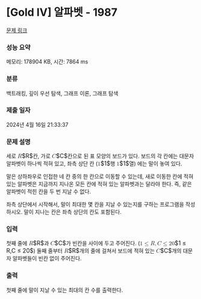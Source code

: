 # [Gold IV] 알파벳 - 1987 

[문제 링크](https://www.acmicpc.net/problem/1987) 

### 성능 요약

메모리: 178904 KB, 시간: 7864 ms

### 분류

백트래킹, 깊이 우선 탐색, 그래프 이론, 그래프 탐색

### 제출 일자

2024년 4월 16일 21:33:37

### 문제 설명

<p>세로 <mjx-container class="MathJax" jax="CHTML" style="font-size: 109%; position: relative;"><mjx-math class="MJX-TEX" aria-hidden="true"><mjx-mi class="mjx-i"><mjx-c class="mjx-c1D445 TEX-I"></mjx-c></mjx-mi></mjx-math><mjx-assistive-mml unselectable="on" display="inline"><math xmlns="http://www.w3.org/1998/Math/MathML"><mi>R</mi></math></mjx-assistive-mml><span aria-hidden="true" class="no-mathjax mjx-copytext">$R$</span></mjx-container>칸, 가로 <mjx-container class="MathJax" jax="CHTML" style="font-size: 109%; position: relative;"><mjx-math class="MJX-TEX" aria-hidden="true"><mjx-mi class="mjx-i"><mjx-c class="mjx-c1D436 TEX-I"></mjx-c></mjx-mi></mjx-math><mjx-assistive-mml unselectable="on" display="inline"><math xmlns="http://www.w3.org/1998/Math/MathML"><mi>C</mi></math></mjx-assistive-mml><span aria-hidden="true" class="no-mathjax mjx-copytext">$C$</span></mjx-container>칸으로 된 표 모양의 보드가 있다. 보드의 각 칸에는 대문자 알파벳이 하나씩 적혀 있고, 좌측 상단 칸 (<mjx-container class="MathJax" jax="CHTML" style="font-size: 109%; position: relative;"><mjx-math class="MJX-TEX" aria-hidden="true"><mjx-mn class="mjx-n"><mjx-c class="mjx-c31"></mjx-c></mjx-mn></mjx-math><mjx-assistive-mml unselectable="on" display="inline"><math xmlns="http://www.w3.org/1998/Math/MathML"><mn>1</mn></math></mjx-assistive-mml><span aria-hidden="true" class="no-mathjax mjx-copytext">$1$</span></mjx-container>행 <mjx-container class="MathJax" jax="CHTML" style="font-size: 109%; position: relative;"><mjx-math class="MJX-TEX" aria-hidden="true"><mjx-mn class="mjx-n"><mjx-c class="mjx-c31"></mjx-c></mjx-mn></mjx-math><mjx-assistive-mml unselectable="on" display="inline"><math xmlns="http://www.w3.org/1998/Math/MathML"><mn>1</mn></math></mjx-assistive-mml><span aria-hidden="true" class="no-mathjax mjx-copytext">$1$</span></mjx-container>열) 에는 말이 놓여 있다.</p>

<p>말은 상하좌우로 인접한 네 칸 중의 한 칸으로 이동할 수 있는데, 새로 이동한 칸에 적혀 있는 알파벳은 지금까지 지나온 모든 칸에 적혀 있는 알파벳과는 달라야 한다. 즉, 같은 알파벳이 적힌 칸을 두 번 지날 수 없다.</p>

<p>좌측 상단에서 시작해서, 말이 최대한 몇 칸을 지날 수 있는지를 구하는 프로그램을 작성하시오. 말이 지나는 칸은 좌측 상단의 칸도 포함된다.</p>

### 입력 

 <p>첫째 줄에 <mjx-container class="MathJax" jax="CHTML" style="font-size: 109%; position: relative;"><mjx-math class="MJX-TEX" aria-hidden="true"><mjx-mi class="mjx-i"><mjx-c class="mjx-c1D445 TEX-I"></mjx-c></mjx-mi></mjx-math><mjx-assistive-mml unselectable="on" display="inline"><math xmlns="http://www.w3.org/1998/Math/MathML"><mi>R</mi></math></mjx-assistive-mml><span aria-hidden="true" class="no-mathjax mjx-copytext">$R$</span></mjx-container>과 <mjx-container class="MathJax" jax="CHTML" style="font-size: 109%; position: relative;"><mjx-math class="MJX-TEX" aria-hidden="true"><mjx-mi class="mjx-i"><mjx-c class="mjx-c1D436 TEX-I"></mjx-c></mjx-mi></mjx-math><mjx-assistive-mml unselectable="on" display="inline"><math xmlns="http://www.w3.org/1998/Math/MathML"><mi>C</mi></math></mjx-assistive-mml><span aria-hidden="true" class="no-mathjax mjx-copytext">$C$</span></mjx-container>가 빈칸을 사이에 두고 주어진다. (<mjx-container class="MathJax" jax="CHTML" style="font-size: 109%; position: relative;"><mjx-math class="MJX-TEX" aria-hidden="true"><mjx-mn class="mjx-n"><mjx-c class="mjx-c31"></mjx-c></mjx-mn><mjx-mo class="mjx-n" space="4"><mjx-c class="mjx-c2264"></mjx-c></mjx-mo><mjx-mi class="mjx-i" space="4"><mjx-c class="mjx-c1D445 TEX-I"></mjx-c></mjx-mi><mjx-mo class="mjx-n"><mjx-c class="mjx-c2C"></mjx-c></mjx-mo><mjx-mi class="mjx-i" space="2"><mjx-c class="mjx-c1D436 TEX-I"></mjx-c></mjx-mi><mjx-mo class="mjx-n" space="4"><mjx-c class="mjx-c2264"></mjx-c></mjx-mo><mjx-mn class="mjx-n" space="4"><mjx-c class="mjx-c32"></mjx-c><mjx-c class="mjx-c30"></mjx-c></mjx-mn></mjx-math><mjx-assistive-mml unselectable="on" display="inline"><math xmlns="http://www.w3.org/1998/Math/MathML"><mn>1</mn><mo>≤</mo><mi>R</mi><mo>,</mo><mi>C</mi><mo>≤</mo><mn>20</mn></math></mjx-assistive-mml><span aria-hidden="true" class="no-mathjax mjx-copytext">$1 ≤ R,C ≤ 20$</span></mjx-container>) 둘째 줄부터 <mjx-container class="MathJax" jax="CHTML" style="font-size: 109%; position: relative;"><mjx-math class="MJX-TEX" aria-hidden="true"><mjx-mi class="mjx-i"><mjx-c class="mjx-c1D445 TEX-I"></mjx-c></mjx-mi></mjx-math><mjx-assistive-mml unselectable="on" display="inline"><math xmlns="http://www.w3.org/1998/Math/MathML"><mi>R</mi></math></mjx-assistive-mml><span aria-hidden="true" class="no-mathjax mjx-copytext">$R$</span></mjx-container>개의 줄에 걸쳐서 보드에 적혀 있는 <mjx-container class="MathJax" jax="CHTML" style="font-size: 109%; position: relative;"><mjx-math class="MJX-TEX" aria-hidden="true"><mjx-mi class="mjx-i"><mjx-c class="mjx-c1D436 TEX-I"></mjx-c></mjx-mi></mjx-math><mjx-assistive-mml unselectable="on" display="inline"><math xmlns="http://www.w3.org/1998/Math/MathML"><mi>C</mi></math></mjx-assistive-mml><span aria-hidden="true" class="no-mathjax mjx-copytext">$C$</span></mjx-container>개의 대문자 알파벳들이 빈칸 없이 주어진다.</p>

### 출력 

 <p>첫째 줄에 말이 지날 수 있는 최대의 칸 수를 출력한다.</p>

